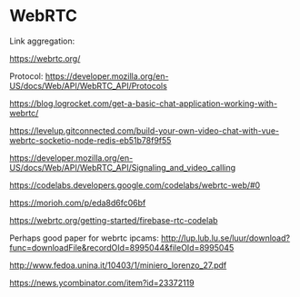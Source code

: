 # WebRTC

Link aggregation:

https://webrtc.org/

Protocol: https://developer.mozilla.org/en-US/docs/Web/API/WebRTC_API/Protocols

https://blog.logrocket.com/get-a-basic-chat-application-working-with-webrtc/

https://levelup.gitconnected.com/build-your-own-video-chat-with-vue-webrtc-socketio-node-redis-eb51b78f9f55

https://developer.mozilla.org/en-US/docs/Web/API/WebRTC_API/Signaling_and_video_calling 

https://codelabs.developers.google.com/codelabs/webrtc-web/#0 

https://morioh.com/p/eda8d6fc06bf 

https://webrtc.org/getting-started/firebase-rtc-codelab 

Perhaps good paper for webrtc ipcams:
http://lup.lub.lu.se/luur/download?func=downloadFile&recordOId=8995044&fileOId=8995045

http://www.fedoa.unina.it/10403/1/miniero_lorenzo_27.pdf

https://news.ycombinator.com/item?id=23372119


